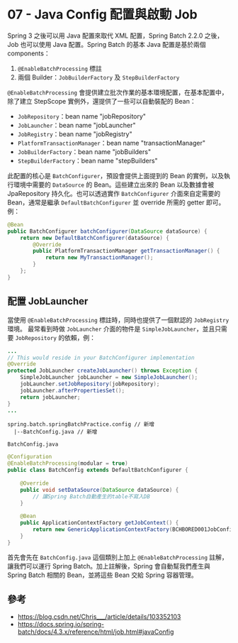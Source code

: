 # 07 - Java Config 配置與啟動 Job

Spring 3 之後可以用 Java 配置來取代 XML 配置，Spring Batch 2.2.0 之後，Job 也可以使用 Java 配置。Spring Batch 的基本 Java 配置是基於兩個 components：
1. `@EnableBatchProcessing` 標註
2. 兩個 Builder：`JobBuilderFactory` 及 `StepBuilderFactory`

`@EnableBatchProcessing` 會提供建立批次作業的基本環境配置，在基本配置中，除了建立 StepScope 實例外，還提供了一些可以自動裝配的 Bean：
* `JobRepository`：bean name "jobRepository"
* `JobLauncher`：bean name "jobLauncher"
* `JobRegistry`：bean name "jobRegistry"
* `PlatformTransactionManager`：bean name "transactionManager"
* `JobBuilderFactory`：bean name "jobBuilders"
* `StepBuilderFactory`：bean name "stepBuilders"

此配置的核心是 `BatchConfigurer`，預設會提供上面提到的 Bean 的實例，以及執行環境中需要的 `DataSource` 的 Bean。這些建立出來的 Bean 以及數據會被 JpaRepository 持久化。也可以透過實作 `BatchConfigurer` 介面來自定需要的 Bean，通常是繼承 `DefaultBatchConfigurer` 並 override 所需的 getter 即可。例：
```java
@Bean
public BatchConfigurer batchConfigurer(DataSource dataSource) {
	return new DefaultBatchConfigurer(dataSource) {
		@Override
		public PlatformTransactionManager getTransactionManager() {
			return new MyTransactionManager();
		}
	};
}
```

## 配置 JobLauncher
當使用 `@EnableBatchProcessing` 標註時，同時也提供了一個默認的 `JobRegistry` 環境。
最常看到時做 `JobLauncher` 介面的物件是 `SimpleJobLauncher`，並且只需要 `JobRepository` 的依賴，例：
```java
...
// This would reside in your BatchConfigurer implementation
@Override
protected JobLauncher createJobLauncher() throws Exception {
	SimpleJobLauncher jobLauncher = new SimpleJobLauncher();
	jobLauncher.setJobRepository(jobRepository);
	jobLauncher.afterPropertiesSet();
	return jobLauncher;
}
...
```

```
spring.batch.springBatchPractice.config // 新增
  |--BatchConfig.java // 新增
```

`BatchConfig.java`
```java
@Configuration
@EnableBatchProcessing(modular = true)
public class BatchConfig extends DefaultBatchConfigurer {
    
    @Override
    public void setDataSource(DataSource dataSource) {
        // 讓Spring Batch自動產生的table不寫入DB
    }
       
    @Bean
    public ApplicationContextFactory getJobContext() {
        return new GenericApplicationContextFactory(BCHBORED001JobConfig.class);
    }
}
```
首先會先在 `BatchConfig.java` 這個類別上加上 `@EnableBatchProcessing` 註解，讓我們可以運行 Spring Batch。加上註解後，Spring 會自動幫我們產生與 Spring Batch 相關的 Bean，並將這些 Bean 交給 Spring 容器管理。

## 參考
* https://blog.csdn.net/Chris___/article/details/103352103
* https://docs.spring.io/spring-batch/docs/4.3.x/reference/html/job.html#javaConfig
